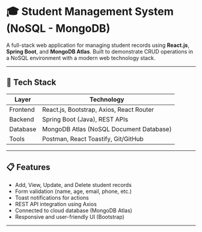 # 🎓 Student Management System (NoSQL - MongoDB)

A full-stack web application for managing student records using **React.js**, **Spring Boot**, and **MongoDB Atlas**. Built to demonstrate CRUD operations in a NoSQL environment with a modern web technology stack.

---

## 🔧 Tech Stack

| Layer       | Technology            |
|-------------|------------------------|
| Frontend    | React.js, Bootstrap, Axios, React Router |
| Backend     | Spring Boot (Java), REST APIs |
| Database    | MongoDB Atlas (NoSQL Document Database) |
| Tools       | Postman, React Toastify, Git/GitHub |

---

## 📋 Features

- Add, View, Update, and Delete student records
- Form validation (name, age, email, phone, etc.)
- Toast notifications for actions
- REST API integration using Axios
- Connected to cloud database (MongoDB Atlas)
- Responsive and user-friendly UI (Bootstrap)

---

